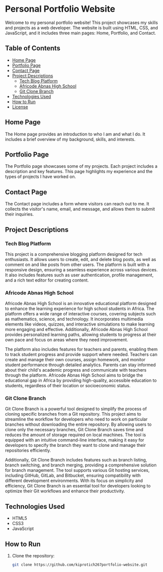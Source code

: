 # Personal Portfolio Website

Welcome to my personal portfolio website! This project showcases my skills and projects as a web developer. The website is built using HTML, CSS, and JavaScript, and it includes three main pages: Home, Portfolio, and Contact.

## Table of Contents

- [Home Page](#home-page)
- [Portfolio Page](#portfolio-page)
- [Contact Page](#contact-page)
- [Project Descriptions](#project-descriptions)
  - [Tech Blog Platform](#tech-blog-platform)
  - [Africode Abnas High School](#africode-abnas-high-school)
  - [Git Clone Branch](#git-clone-branch)
- [Technologies Used](#technologies-used)
- [How to Run](#how-to-run)
- [License](#license)

## Home Page

The Home page provides an introduction to who I am and what I do. It includes a brief overview of my background, skills, and interests.

## Portfolio Page

The Portfolio page showcases some of my projects. Each project includes a description and key features. This page highlights my experience and the types of projects I have worked on.

## Contact Page

The Contact page includes a form where visitors can reach out to me. It collects the visitor's name, email, and message, and allows them to submit their inquiries.

## Project Descriptions

### Tech Blog Platform

This project is a comprehensive blogging platform designed for tech enthusiasts. It allows users to create, edit, and delete blog posts, as well as comment on and like posts from other users. The platform is built with a responsive design, ensuring a seamless experience across various devices. It also includes features such as user authentication, profile management, and a rich text editor for creating content.

### Africode Abnas High School

Africode Abnas High School is an innovative educational platform designed to enhance the learning experience for high school students in Africa. The platform offers a wide range of interactive courses, covering subjects such as mathematics, science, and technology. It incorporates multimedia elements like videos, quizzes, and interactive simulations to make learning more engaging and effective. Additionally, Africode Abnas High School provides personalized learning paths, allowing students to progress at their own pace and focus on areas where they need improvement.

The platform also includes features for teachers and parents, enabling them to track student progress and provide support where needed. Teachers can create and manage their own courses, assign homework, and monitor student performance through detailed analytics. Parents can stay informed about their child's academic progress and communicate with teachers through the platform. Africode Abnas High School aims to bridge the educational gap in Africa by providing high-quality, accessible education to students, regardless of their location or socioeconomic status.

### Git Clone Branch

Git Clone Branch is a powerful tool designed to simplify the process of cloning specific branches from a Git repository. This project aims to streamline the workflow for developers who need to work on particular branches without downloading the entire repository. By allowing users to clone only the necessary branches, Git Clone Branch saves time and reduces the amount of storage required on local machines. The tool is equipped with an intuitive command-line interface, making it easy for developers to specify the branch they want to clone and manage their repositories efficiently.

Additionally, Git Clone Branch includes features such as branch listing, branch switching, and branch merging, providing a comprehensive solution for branch management. The tool supports various Git hosting services, including GitHub, GitLab, and Bitbucket, ensuring compatibility with different development environments. With its focus on simplicity and efficiency, Git Clone Branch is an essential tool for developers looking to optimize their Git workflows and enhance their productivity.

## Technologies Used

- HTML5
- CSS3
- JavaScript

## How to Run

1. Clone the repository:
   ```bash
   git clone https://github.com/kiprotich267portfolio-website.git